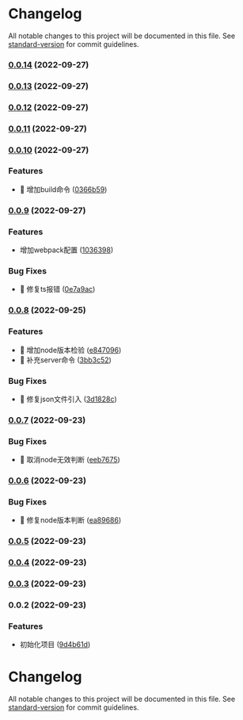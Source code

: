 # Changelog

All notable changes to this project will be documented in this file. See [standard-version](https://github.com/conventional-changelog/standard-version) for commit guidelines.

### [0.0.14](https://github.com/Alndaly/kinda-cli/compare/v0.0.13...v0.0.14) (2022-09-27)

### [0.0.13](https://github.com/Alndaly/kinda-cli/compare/v0.0.12...v0.0.13) (2022-09-27)

### [0.0.12](https://github.com/Alndaly/kinda-cli/compare/v0.0.11...v0.0.12) (2022-09-27)

### [0.0.11](https://github.com/Alndaly/kinda-cli/compare/v0.0.10...v0.0.11) (2022-09-27)

### [0.0.10](https://github.com/Alndaly/kinda-cli/compare/v0.0.9...v0.0.10) (2022-09-27)


### Features

* 🎸 增加build命令 ([0366b59](https://github.com/Alndaly/kinda-cli/commit/0366b59ffa3677b149f6a6b0264b139048bc8152))

### [0.0.9](https://github.com/Alndaly/kinda-cli/compare/v0.0.8...v0.0.9) (2022-09-27)


### Features

* 增加webpack配置 ([1036398](https://github.com/Alndaly/kinda-cli/commit/1036398903f8c8d39eba73b1218aa63ce73e3648))


### Bug Fixes

* 🐛 修复ts报错 ([0e7a9ac](https://github.com/Alndaly/kinda-cli/commit/0e7a9ac2d383d1e72d88cb70d79d07dbc12006ea))

### [0.0.8](https://github.com/Alndaly/kinda-cli/compare/v0.0.7...v0.0.8) (2022-09-25)


### Features

* 🎸 增加node版本检验 ([e847096](https://github.com/Alndaly/kinda-cli/commit/e8470967097de24008b7936e9f53219e8444c091))
* 🎸 补充server命令 ([3bb3c52](https://github.com/Alndaly/kinda-cli/commit/3bb3c52e34526b74a7f42924507e961db3f64464))


### Bug Fixes

* 🐛 修复json文件引入 ([3d1828c](https://github.com/Alndaly/kinda-cli/commit/3d1828c01660b65a29a7393180cf94ff82ba7fc6))

### [0.0.7](https://github.com/Alndaly/kinda-cli/compare/v0.0.6...v0.0.7) (2022-09-23)


### Bug Fixes

* 🐛 取消node无效判断 ([eeb7675](https://github.com/Alndaly/kinda-cli/commit/eeb7675e94e4d074417b8b96a95640739c07375b))

### [0.0.6](https://github.com/Alndaly/kinda-cli/compare/v0.0.5...v0.0.6) (2022-09-23)


### Bug Fixes

* 🐛 修复node版本判断 ([ea89686](https://github.com/Alndaly/kinda-cli/commit/ea896866825e7a696cbc51276caa684d60a34bf5))

### [0.0.5](https://github.com/Alndaly/kinda-cli/compare/v0.0.4...v0.0.5) (2022-09-23)

### [0.0.4](https://github.com/Alndaly/kinda-cli/compare/v0.0.3...v0.0.4) (2022-09-23)

### [0.0.3](https://github.com/Alndaly/kinda-cli/compare/v0.0.2...v0.0.3) (2022-09-23)

### 0.0.2 (2022-09-23)


### Features

* 初始化项目 ([9d4b61d](https://github.com/Alndaly/kinda-cli/commit/9d4b61daf25f8850958472d4b4c11292aa77213a))

# Changelog

All notable changes to this project will be documented in this file. See [standard-version](https://github.com/conventional-changelog/standard-version) for commit guidelines.
